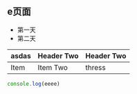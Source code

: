 ## e页面
- 第一天
- 第二天


| asdas      | Header Two     |Header Two     |
| :------------- | :------------- |:------------- |
| Item       | Item Two       | thress       |
```js
console.log(eeee)
```
